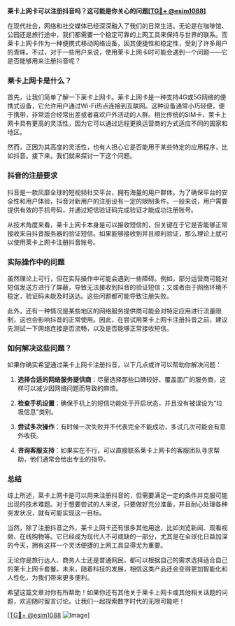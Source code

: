 **莱卡上网卡可以注册抖音吗？这可能是你关心的问题[[TG💪+ @esim1088](https://t.me/s/esim1088)]**

在现代社会，网络和社交媒体已经深深融入了我们的日常生活。无论是在咖啡馆、公园还是旅行途中，我们都需要一个稳定可靠的上网工具来保持与世界的联系。而莱卡上网卡作为一种便携式移动网络设备，因其便捷性和稳定性，受到了许多用户的青睐。不过，对于一些用户来说，使用莱卡上网卡时可能会遇到一个问题——它是否能够用来注册抖音呢？

### 莱卡上网卡是什么？

首先，让我们简单了解一下莱卡上网卡。莱卡上网卡是一种支持4G或5G网络的便携式设备，它允许用户通过Wi-Fi热点连接到互联网。这种设备通常小巧轻便，便于携带，非常适合经常出差或者喜欢户外活动的人群。相比传统的SIM卡，莱卡上网卡具有更高的灵活性，因为它可以通过远程更换运营商的方式适应不同的国家和地区。

然而，正因为其高度的灵活性，也有人担心它是否能用于某些特定的应用程序，比如抖音。接下来，我们就来探讨一下这个问题。

### 抖音的注册要求

抖音是一款风靡全球的短视频社交平台，拥有海量的用户群体。为了确保平台的安全性和用户体验，抖音对新用户的注册设有一定的限制条件。一般来说，用户需要提供有效的手机号码，并通过短信验证码完成验证才能成功注册账号。

从技术角度来看，莱卡上网卡本身是可以接收短信的，但关键在于它是否能够正常接收来自抖音服务器的验证短信。如果能够接收到并且顺利验证，那么理论上就可以使用莱卡上网卡注册抖音账号。

### 实际操作中的问题

虽然理论上可行，但在实际操作中可能会遇到一些障碍。例如，部分运营商可能对短信发送方进行了屏蔽，导致无法接收到抖音的验证短信；又或者由于网络环境不稳定，验证码未能及时送达。这些问题都可能导致注册失败。

此外，还有一种情况是某些地区的网络服务提供商可能会对特定应用进行流量限制，这也会影响抖音的正常使用。因此，在尝试用莱卡上网卡注册抖音之前，建议先测试一下网络连接是否流畅，以及是否能够正常接收短信。

### 如何解决这些问题？

如果你确实希望通过莱卡上网卡注册抖音，以下几点或许可以帮助你解决问题：

1. **选择合适的网络服务提供商**：尽量选择那些口碑较好、覆盖面广的服务商，这样可以减少因网络问题而导致的麻烦。
   
2. **检查手机设置**：确保手机上的短信功能处于开启状态，并且没有被误设为“垃圾信息”类别。
   
3. **尝试多次操作**：有时候一次失败并不代表完全不能成功，多试几次可能会有意外收获。
   
4. **咨询客服支持**：如果实在不行，可以直接联系莱卡上网卡的客服团队寻求帮助，他们通常会给出专业的指导。

### 总结

综上所述，莱卡上网卡是可以用来注册抖音的，但需要满足一定的条件并克服可能出现的技术难题。对于想要尝试的人来说，只要做好充分准备，并且耐心处理各种突发状况，就有可能实现这一目标。

当然，除了注册抖音之外，莱卡上网卡还有很多其他用途，比如浏览新闻、观看视频、在线购物等。它已经成为现代人不可或缺的一部分，尤其是在全球化日益加深的今天，拥有这样一个灵活便捷的上网工具显得尤为重要。

无论你是旅行达人、商务人士还是普通网民，都可以根据自己的需求选择适合自己的莱卡上网卡套餐。未来，随着科技的发展，相信这类产品还会变得更加智能化和人性化，为我们带来更多便利。

希望这篇文章对你有所帮助！如果你还有其他关于莱卡上网卡或其他相关话题的问题，欢迎随时留言讨论。让我们一起探索数字时代的无限可能吧！

[[TG💪+ @esim1088](https://t.me/s/esim1088) ![Image](https://i.postimg.cc/4NQfJmqS/Snipaste-2025-05-13-00-14-12.png)]
